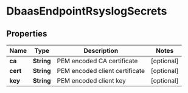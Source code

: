 

# DbaasEndpointRsyslogSecrets


## Properties

| Name | Type | Description | Notes |
|------------ | ------------- | ------------- | -------------|
|**ca** | **String** | PEM encoded CA certificate |  [optional] |
|**cert** | **String** | PEM encoded client certificate |  [optional] |
|**key** | **String** | PEM encoded client key |  [optional] |




